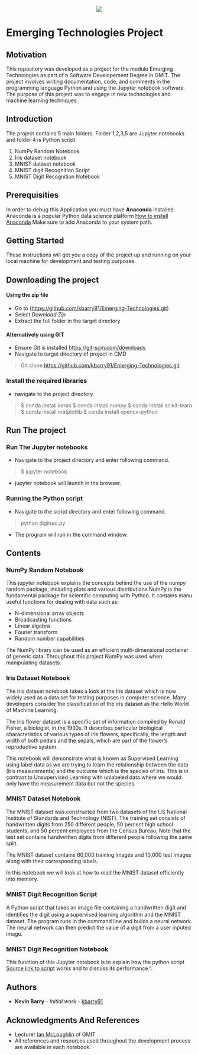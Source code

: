 <p align="center">
  <img src = "https://i.imgur.com/wsqbmaa.png/">
</p>

# Emerging Technologies Project
## Motivation

This repository was developed as a project for the module Emerging Technologies as part of a Software Developement Degree in GMIT. The project involves writing documentation, code, and comments in the programming language Python and using the Jupyter notebook software. The purpose of this project was to engage in new technologies and machine learning techniques.


## Introduction
The project contains 5 main folders. Folder 1,2,3,5 are Jupyter notebooks and folder 4 is Python script.
1. NumPy Random Notebook
2. Iris dataset notebook
3. MNIST dataset notebook
4. MNIST digit Recognition Script
5. MNIST Digit Recognition Notebook


## Prerequisities
In order to debug this Application you must have **Anaconda** installed. Anaconda is a popular Python data science platform
[How to install Anaconda](https://conda.io/docs/user-guide/install/windows.html) Make sure to add Anaconda to your system path.

## Getting Started

These instructions will get you a copy of the project up and running on your local machine for development and testing purposes.

## Downloading the project

#### Using the zip file
- Go to (https://github.com/kbarry91/Emerging-Technologies.git)
- Select *Download Zip*
- Extract the full folder in the target directory

#### Alternatively using GIT
- Ensure Git is installed https://git-scm.com/downloads
- Navigate to target directory of project in CMD
>Git clone https://github.com/kbarry91/Emerging-Technologies.git

### Install the required libraries 
- navigate to the project directory
> $ conda install keras
> $ conda install numpy
> $ conda install scikit-learn
> $ conda install matplotlib 
> $ conda install opencv-python

## Run The project

### Run The Jupyter notebooks
- Navigate to the project directory and enter following command.
> $ jupyter notebook
- jupyter notebook will launch in the browser.
  
### Running the Python script
- Navigate to the script directory and enter following command.
> python digitrec.py  
- The program will run in the command window.

## Contents
### NumPy Random Notebook
This jupyter notebook explains the concepts behind the use of the numpy random package, including plots and various distributions.NumPy is the fundamental package for scientific computing with Python. It contains manu useful functions for dealing with data such as:
- N-dimensional array objects
- Broadcasting functions
- Linear algebra
- Fourier transform
- Random number capabilities
  
The NumPy library can be used as an efficient multi-dimensional container of generic data. Throughout this project NumPy was used when manipulating datasets.

### Iris Dataset Notebook
The Iris dataset notebook takes a look at the Iris dataset which is now widely used as a data set for testing purposes in computer science. Many developers consider the classification of the iris dataset as the Hello World of Machine Learning.

The Iris flower dataset is a specific set of information compiled by Ronald Fisher, a biologist, in the 1930s. It describes particular biological characteristics of various types of Iris flowers, specifically, the length and width of both pedals and the sepals, which are part of the flower’s reproductive system.

This notebook will demonstrate what is known as Supervised Learning using label data as we are trying to learn the relationship between the data (Iris measurements) and the outcome which is the species of Iris. This is in contrast to Unsupervised Learning with unlabeled data where we would only have the measurement data but not the species

### MNIST Dataset Notebook
The MNIST dataset was constructed from two datasets of the US National Institute of Standards and Technology (NIST). The training set consists of handwritten digits from 250 different people, 50 percent high school students, and 50 percent employees from the Census Bureau. Note that the test set contains handwritten digits from different people following the same split.

The MNIST dataset contains 60,000 training images and 10,000 test images along with their corresponding labels.

In this notebook we will look at how to read the MNIST dataset efficiently into memory.

### MNIST Digit Recognition Script
A Python script that takes an image ﬁle containing a handwritten digit and identiﬁes the digit using a supervised learning algorithm and the MNIST dataset. The program runs in the command line and builds a neural network. The neural network can then predict the value of a digit from a user inputed image.

### MNIST Digit Recognition Notebook
This function of this Jupyter notebook is to explain how the python script [Source link to script](https://github.com/kbarry91/Emerging-Technologies/tree/master/4-MNIST%20Digit%20Recognition%20Script) works and to discuss its performance.".

## Authors
* **Kevin Barry** - *Initial work* - [kbarry91](https://github.com/kbarry91)

## Acknowledgments And References
* Lecturer [Ian McLoughlin](https://github.com/ianmcloughlin/) of GMIT 
* All references and resources used throughout the development process are available in each notebook.
